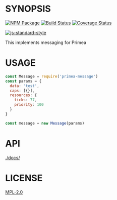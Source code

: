 # SYNOPSIS 

[![NPM Package](https://img.shields.io/npm/v/primea-message.svg?style=flat-square)](https://www.npmjs.org/package/primea-message)
[![Build Status](https://img.shields.io/travis/primea/js-primea-message.svg?branch=master&style=flat-square)](https://travis-ci.org/primea/js-primea-message)
[![Coverage Status](https://img.shields.io/coveralls/primea/js-primea-message.svg?style=flat-square)](https://coveralls.io/r/primea/js-primea-message)

[![js-standard-style](https://cdn.rawgit.com/feross/standard/master/badge.svg)](https://github.com/feross/standard)  

This implements messaging for Primea

# USAGE
```javascript
const Message = require('primea-message')
const params = {
  data: 'test',
  caps: [{}],
  resources: {
    ticks: 77,
    priority: 100
  }
}

const message = new Message(params)

```

# API
[./docs/](./API.md)

# LICENSE
[MPL-2.0][LICENSE]

[LICENSE]: https://tldrlegal.com/license/mozilla-public-license-2.0-(mpl-2)
